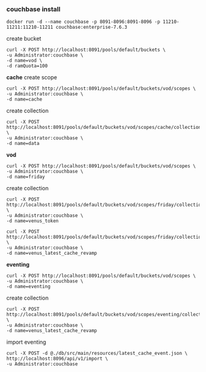 
### couchbase install
```shell
docker run -d --name couchbase -p 8091-8096:8091-8096 -p 11210-11211:11210-11211 couchbase:enterprise-7.6.3
```

create bucket
```shell
curl -X POST http://localhost:8091/pools/default/buckets \
-u Administrator:couchbase \
-d name=vod \
-d ramQuota=100 
```

**cache**
create scope
```shell
curl -X POST http://localhost:8091/pools/default/buckets/vod/scopes \
-u Administrator:couchbase \
-d name=cache
```
create collection
```shell
curl -X POST http://localhost:8091/pools/default/buckets/vod/scopes/cache/collections \
-u Administrator:couchbase \
-d name=data
```

**vod**
```shell
curl -X POST http://localhost:8091/pools/default/buckets/vod/scopes \
-u Administrator:couchbase \
-d name=friday
```
create collection
```shell
curl -X POST http://localhost:8091/pools/default/buckets/vod/scopes/friday/collections \
-u Administrator:couchbase \
-d name=venus_token
```
```shell
curl -X POST http://localhost:8091/pools/default/buckets/vod/scopes/friday/collections \
-u Administrator:couchbase \
-d name=venus_latest_cache_revamp
```

**eventing**
```shell
curl -X POST http://localhost:8091/pools/default/buckets/vod/scopes \
-u Administrator:couchbase \
-d name=eventing
```
create collection
```shell
curl -X POST http://localhost:8091/pools/default/buckets/vod/scopes/eventing/collections \
-u Administrator:couchbase \
-d name=venus_latest_cache_revamp
```

import eventing
```shell
curl -X POST -d @./db/src/main/resources/latest_cache_event.json \
http://localhost:8096/api/v1/import \
-u Administrator:couchbase 
```
